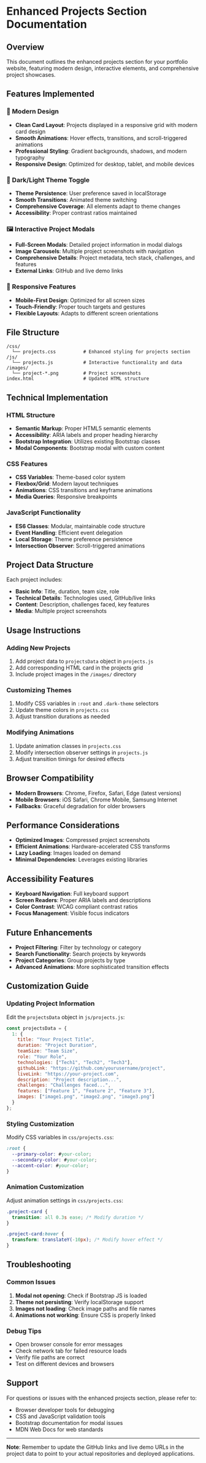 # Enhanced Projects Section Documentation

## Overview
This document outlines the enhanced projects section for your portfolio website, featuring modern design, interactive elements, and comprehensive project showcases.

## Features Implemented

### 🎨 Modern Design
- **Clean Card Layout**: Projects displayed in a responsive grid with modern card design
- **Smooth Animations**: Hover effects, transitions, and scroll-triggered animations
- **Professional Styling**: Gradient backgrounds, shadows, and modern typography
- **Responsive Design**: Optimized for desktop, tablet, and mobile devices

### 🌙 Dark/Light Theme Toggle
- **Theme Persistence**: User preference saved in localStorage
- **Smooth Transitions**: Animated theme switching
- **Comprehensive Coverage**: All elements adapt to theme changes
- **Accessibility**: Proper contrast ratios maintained

### 🖼️ Interactive Project Modals
- **Full-Screen Modals**: Detailed project information in modal dialogs
- **Image Carousels**: Multiple project screenshots with navigation
- **Comprehensive Details**: Project metadata, tech stack, challenges, and features
- **External Links**: GitHub and live demo links

### 📱 Responsive Features
- **Mobile-First Design**: Optimized for all screen sizes
- **Touch-Friendly**: Proper touch targets and gestures
- **Flexible Layouts**: Adapts to different screen orientations

## File Structure

```
/css/
  └── projects.css          # Enhanced styling for projects section
/js/
  └── projects.js           # Interactive functionality and data
/images/
  └── project-*.png         # Project screenshots
index.html                  # Updated HTML structure
```

## Technical Implementation

### HTML Structure
- **Semantic Markup**: Proper HTML5 semantic elements
- **Accessibility**: ARIA labels and proper heading hierarchy
- **Bootstrap Integration**: Utilizes existing Bootstrap classes
- **Modal Components**: Bootstrap modal with custom content

### CSS Features
- **CSS Variables**: Theme-based color system
- **Flexbox/Grid**: Modern layout techniques
- **Animations**: CSS transitions and keyframe animations
- **Media Queries**: Responsive breakpoints

### JavaScript Functionality
- **ES6 Classes**: Modular, maintainable code structure
- **Event Handling**: Efficient event delegation
- **Local Storage**: Theme preference persistence
- **Intersection Observer**: Scroll-triggered animations

## Project Data Structure

Each project includes:
- **Basic Info**: Title, duration, team size, role
- **Technical Details**: Technologies used, GitHub/live links
- **Content**: Description, challenges faced, key features
- **Media**: Multiple project screenshots

## Usage Instructions

### Adding New Projects
1. Add project data to `projectsData` object in `projects.js`
2. Add corresponding HTML card in the projects grid
3. Include project images in the `/images/` directory

### Customizing Themes
1. Modify CSS variables in `:root` and `.dark-theme` selectors
2. Update theme colors in `projects.css`
3. Adjust transition durations as needed

### Modifying Animations
1. Update animation classes in `projects.css`
2. Modify intersection observer settings in `projects.js`
3. Adjust transition timings for desired effects

## Browser Compatibility
- **Modern Browsers**: Chrome, Firefox, Safari, Edge (latest versions)
- **Mobile Browsers**: iOS Safari, Chrome Mobile, Samsung Internet
- **Fallbacks**: Graceful degradation for older browsers

## Performance Considerations
- **Optimized Images**: Compressed project screenshots
- **Efficient Animations**: Hardware-accelerated CSS transforms
- **Lazy Loading**: Images loaded on demand
- **Minimal Dependencies**: Leverages existing libraries

## Accessibility Features
- **Keyboard Navigation**: Full keyboard support
- **Screen Readers**: Proper ARIA labels and descriptions
- **Color Contrast**: WCAG compliant contrast ratios
- **Focus Management**: Visible focus indicators

## Future Enhancements
- **Project Filtering**: Filter by technology or category
- **Search Functionality**: Search projects by keywords
- **Project Categories**: Group projects by type
- **Advanced Animations**: More sophisticated transition effects

## Customization Guide

### Updating Project Information
Edit the `projectsData` object in `js/projects.js`:

```javascript
const projectsData = {
  1: {
    title: "Your Project Title",
    duration: "Project Duration",
    teamSize: "Team Size",
    role: "Your Role",
    technologies: ["Tech1", "Tech2", "Tech3"],
    githubLink: "https://github.com/yourusername/project",
    liveLink: "https://your-project.com",
    description: "Project description...",
    challenges: "Challenges faced...",
    features: ["Feature 1", "Feature 2", "Feature 3"],
    images: ["image1.png", "image2.png", "image3.png"]
  }
};
```

### Styling Customization
Modify CSS variables in `css/projects.css`:

```css
:root {
  --primary-color: #your-color;
  --secondary-color: #your-color;
  --accent-color: #your-color;
}
```

### Animation Customization
Adjust animation settings in `css/projects.css`:

```css
.project-card {
  transition: all 0.3s ease; /* Modify duration */
}

.project-card:hover {
  transform: translateY(-10px); /* Modify hover effect */
}
```

## Troubleshooting

### Common Issues
1. **Modal not opening**: Check if Bootstrap JS is loaded
2. **Theme not persisting**: Verify localStorage support
3. **Images not loading**: Check image paths and file names
4. **Animations not working**: Ensure CSS is properly linked

### Debug Tips
- Open browser console for error messages
- Check network tab for failed resource loads
- Verify file paths are correct
- Test on different devices and browsers

## Support
For questions or issues with the enhanced projects section, please refer to:
- Browser developer tools for debugging
- CSS and JavaScript validation tools
- Bootstrap documentation for modal issues
- MDN Web Docs for web standards

---

**Note**: Remember to update the GitHub links and live demo URLs in the project data to point to your actual repositories and deployed applications.